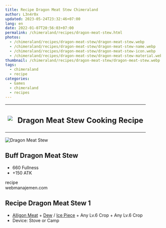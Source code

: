 ```yaml
---
title: Recipe Dragon Meat Stew Chimeraland
author: L3n4r0x
updated: 2023-05-24T23:32:46+07:00
lang: en
date: 2022-01-07T20:56:03+07:00
permalink: /chimeraland/recipes/dragon-meat-stew.html
photos:
  - /chimeraland/recipes/dragon-meat-stew/dragon-meat-stew.webp
  - /chimeraland/recipes/dragon-meat-stew/dragon-meat-stew-name.webp
  - /chimeraland/recipes/dragon-meat-stew/dragon-meat-stew-icon.webp
  - /chimeraland/recipes/dragon-meat-stew/dragon-meat-stew-material.webp
thumbnail: /chimeraland/recipes/dragon-meat-stew/dragon-meat-stew.webp
tags:
  - chimeraland
  - recipe
categories:
  - Games
  - chimeraland
  - recipes
---
```


<link
  rel="stylesheet"
  href="https://rawcdn.githack.com/dimaslanjaka/Web-Manajemen/870a349/css/bootstrap-5-3-0-alpha3-wrapper.css"
/>
<section id="bootstrap-wrapper">
  <div class="row mb-2">
    <div class="col-md-12 mb-2">
      <table class="table" id="post-info">
        <tbody>
          <tr>
            <td>
              <img
                class="d-inline-block me-2"
                src="/chimeraland/recipes/dragon-meat-stew/dragon-meat-stew-icon.webp"
                width="auto"
                height="auto"
              />
            </td>
            <td><h1 class="fs-5">Dragon Meat Stew Cooking Recipe</h1></td>
          </tr>
        </tbody>
      </table>
    </div>
  </div>
  <div class="card mb-2 bg-dark text-light">
    <div class="row g-0">
      <div class="col-sm-4 position-relative mb-2">
        <img
          src="/chimeraland/recipes/dragon-meat-stew/dragon-meat-stew-material.webp"
          class="card-img fit-cover w-100 h-100"
          alt="Dragon Meat Stew"
          data-fancybox="true"
        />
      </div>
      <div class="col-sm-8 mb-2">
        <div class="card-body">
          <h2 class="card-title fs-5">Buff Dragon Meat Stew</h2>
          <div class="card-text">
            <ul>
              <li>660 Fullness</li>
              <li>+150 ATK</li>
            </ul>
          </div>
          <span class="badge rounded-pill">recipe</span>
        </div>
        <div class="card-footer text-end text-muted">webmanajemen.com</div>
      </div>
    </div>
  </div>
  <div class="row mb-2">
    <div class="col-12 col-lg-6 recipe-item mb-2">
      <div class="card bg-dark text-light">
        <div class="card-body">
          <h2 class="card-title fs-5">Recipe Dragon Meat Stew 1</h2>
          <div class="card-text">
            <ul>
              <li>
                <a
                  class="text-decoration-none text-primary"
                  href="/chimeraland/materials/alligon-meat.html"
                  >Alligon Meat</a
                ><span> + </span
                ><a
                  class="text-decoration-none text-primary"
                  href="/chimeraland/materials/dew.html"
                  >Dew</a
                ><span> / </span
                ><a
                  class="text-decoration-none text-primary"
                  href="/chimeraland/materials/ice-piece.html"
                  >Ice Piece</a
                ><span> + </span>Any Lv.6 Crop<span> + </span>Any Lv.6 Crop
              </li>
              <li>Device: Stove or Camp</li>
            </ul>
          </div>
        </div>
      </div>
    </div>
  </div>
</section>